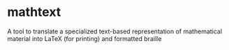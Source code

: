 # mathtext
A tool to translate a specialized text-based representation of mathematical material into LaTeX (for printing) and formatted braille

